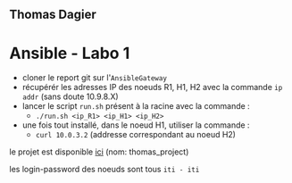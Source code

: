 ## Thomas Dagier

# Ansible - Labo 1

 - cloner le report git sur l'`AnsibleGateway`
 - récupérér les adresses IP des noeuds R1, H1, H2 avec la commande `ip addr` (sans doute 10.9.8.X)
 - lancer le script `run.sh` présent à la racine avec la commande : 
    - `./run.sh <ip_R1> <ip_H1> <ip_H2>`
 - une fois tout installé, dans le noeud H1, utiliser la commande :
    - `curl 10.0.3.2` (addresse correspondant au noeud H2)

le projet est disponible [ici](https://gns3.hepiapp.ch/static/web-ui/server/1/project/79f1860f-09be-499c-bc54-4ceb6e2dfc30) (nom: thomas_project)

les login-password des noeuds sont tous `iti - iti`